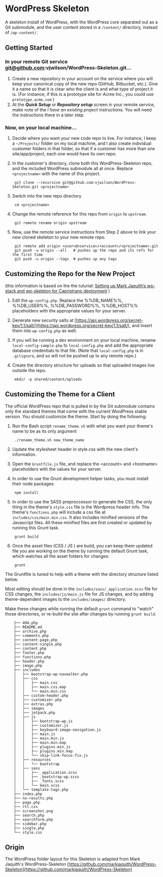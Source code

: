 # WordPress Skeleton

A skeleton install of WordPress, with the WordPress core separated out as a Git submodule, and the user content stored in a `/content/` directory, instead of `/wp-content/`.

## Getting Started

### In your remote Git service git@github.com:vjwilson/WordPress-Skeleton.git...
1. Create a new repository in your account on the service where you will keep your canonical copy of the new repo (GitHub, Bitbucket, etc.). Give it a name so that it is clear who the client is and what type of project it is. (For instance, if this is a prototype site for Acme Inc., you could use `prototype.acme.com` )
1. At the ***Quick Setup*** or ***Repository setup*** screen in your remote service, make note of the *I have an existing project* instructions. You will need the instructions there in a later step.
### Now, on your local machine...
1. Decide where you want your new code repo to live. For instance, I keep a `~/Projects/` folder on my local machine, and I also create individual customer folders in that folder, so that if a customer has more than one site/app/project, each one would have its own repo.
1. In the customer's directory, clone both this WordPress-Skeleton repo, and the included WordPress submodule all at once. Replace `<projectname>` with the name of this project.

        git clone --recursive git@github.com:vjwilson/WordPress-Skeleton.git <projectname>
        
1. Switch into the new repo directory

        cd <projectname>

1. Change the remote reference for this repo from `origin` to `upstream`.

        git remote rename origin upstream

1. Now, use the remote service instructions from Step 2 above to link your new cloned skeleton to your new remote repo.

        git remote add origin <user>@<service>/<account>/<projectname>.git
        git push -u origin --all   # pushes up the repo and its refs for the first time
        git push -u origin --tags  # pushes up any tags 

## Customizing the Repo for the New Project

(this information is based on the the tuturial: [Setting up Mark Jaquith’s wp-stack and wp-skeleton for Capristrano deployment](http://design.zhiwan.is/setting-up-mark-jaquiths-wp-stacks-and-wp-skeleton-for-capristrano-deployment/) )

1. Edit the `wp-config.php`. Replace the %%DB_NAME%%, %%DB_USER%%, %%DB_PASSWORD%%, %%DB_HOST%% placeholders with the appropriate values for your server.
1. Generate new security salts at [https://api.wordpress.org/secret-key/1.1/salt/](https://api.wordpress.org/secret-key/1.1/salt/), and insert them into `wp-config.php` as well.
1. If you will be running a dev environment on your local machine, rename `local-config-sample.php` to `local-config.php` and add the appropriate database credentials to that file. (Note that `local-config.php` is in `.gitignore`, and so will not be pushed up to any remote repo.) 
1. Create the directory structure for uploads so that uploaded images live outside the repo.

        mkdir -p shared/content/uploads


## Customizing the Theme for a Client

The official WordPress repo that is pulled in by the Git submodule contains only the standard themes that come with the current WordPress stable version. You should customize the theme. Start by doing the following:

1. Run the Bash script `rename_theme.sh` with what you want your theme's name to be as its only argument

        ./rename_theme.sh new_theme_name
    
1. Update the stylesheet header in style.css with the new client's information.
1. Open the `Gruntfile.js` file, and replace the \<account> and \<hostname> placeholders with the values for your server.
1. In order to use the Grunt development helper tasks, you must install their node packages:

        npm install
      
1. In order to use the SASS preproccessor to generate the CSS, the only thing in the theme's `style.css` file is the Wordpress header info. The theme's `functions.php` will include a css file at `includes/css/main.min.css`. It also includes minified versions of the Javascript files. All these minified files are first created or updated by running this Grunt task.

        grunt build
        
1. Once the asset files (CSS / JS ) are build, you can keep them updated file you are working on the theme by running the default Grunt task, which watches all the asset folders for changes:

        grunt


The Gruntfile is tuned to help with a theme with the directory structure listed below.

Most editing should be done in the `includes/sass/_application.scss` file for CSS changes, the `includes/js/main.js` file for JS changes, and by adding theme-dependent images to the `includes/images/` directory.

Make these changes while running the default `grunt` command to "watch" those directories, or re-build the site after changes by running `grunt build`.

        ├── 404.php
        ├── README.md
        ├── archive.php
        ├── comments.php
        ├── content-page.php
        ├── content-single.php
        ├── content.php
        ├── footer.php
        ├── functions.php
        ├── header.php
        ├── image.php
        ├── includes
        │   ├── bootstrap-wp-navwalker.php
        │   ├── css
        │   │   ├── main.css
        │   │   ├── main.css.map
        │   │   └── main.min.css
        │   ├── custom-header.php
        │   ├── customizer.php
        │   ├── extras.php
        │   ├── images
        │   ├── jetpack.php
        │   ├── js
        │   │   ├── bootstrap-wp.js
        │   │   ├── customizer.js
        │   │   ├── keyboard-image-navigation.js
        │   │   ├── main.js
        │   │   ├── main.min.js
        │   │   ├── main.min.map
        │   │   ├── plugins.min.js
        │   │   ├── plugins.min.map
        │   │   └── skip-link-focus-fix.js
        │   ├── resources
        │   │   └── bootstrap
        │   ├── sass
        │   │   ├── _application.scss
        │   │   ├── _bootstrap-wp.scss
        │   │   ├── _fonts.scss
        │   │   └── main.scss
        │   └── template-tags.php
        ├── index.php
        ├── no-results.php
        ├── page.php
        ├── rtl.css
        ├── screenshot.png
        ├── search.php
        ├── searchform.php
        ├── sidebar.php
        ├── single.php
        └── style.css

 


## Origin

The WordPress folder layout for this Skeleton is adapted from Mark Jaquith's WordPress-Skeleton  [https://github.com/markjaquith/WordPress-Skeleton](https://github.com/markjaquith/WordPress-Skeleton)
